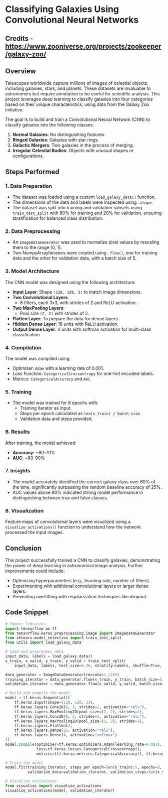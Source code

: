 # Classifying Galaxies Using Convolutional Neural Networks

## Credits - https://www.zooniverse.org/projects/zookeeper/galaxy-zoo/

## Overview
Telescopes worldwide capture millions of images of celestial objects, including galaxies, stars, and planets. These datasets are invaluable to astronomers but require annotation to be useful for scientific analysis. This project leverages deep learning to classify galaxies into four categories based on their unique characteristics, using data from the Galaxy Zoo initiative.

The goal is to build and train a Convolutional Neural Network (CNN) to classify galaxies into the following classes:
1. **Normal Galaxies**: No distinguishing features.
2. **Ringed Galaxies**: Galaxies with star rings.
3. **Galactic Mergers**: Two galaxies in the process of merging.
4. **Irregular Celestial Bodies**: Objects with unusual shapes or configurations.

## Steps Performed

### 1. Data Preparation
- The dataset was loaded using a custom `load_galaxy_data()` function.
- The dimensions of the data and labels were inspected using `.shape`.
- The dataset was split into training and validation subsets using `train_test_split` with 80% for training and 20% for validation, ensuring stratification for balanced class distribution.

### 2. Data Preprocessing
- An `ImageDataGenerator` was used to normalize pixel values by rescaling them to the range [0, 1].
- Two NumpyArrayIterators were created using `.flow()`, one for training data and the other for validation data, with a batch size of 5.

### 3. Model Architecture
The CNN model was designed using the following architecture:
- **Input Layer**: Shape `(128, 128, 3)` to match image dimensions.
- **Two Convolutional Layers**:
  - 8 filters, each 3x3, with strides of 2 and ReLU activation.
- **Two MaxPooling Layers**:
  - Pool size `(2, 2)` with strides of 2.
- **Flatten Layer**: To prepare the data for dense layers.
- **Hidden Dense Layer**: 16 units with ReLU activation.
- **Output Dense Layer**: 4 units with softmax activation for multi-class classification.

### 4. Compilation
The model was compiled using:
- Optimizer: `Adam` with a learning rate of 0.001.
- Loss Function: `CategoricalCrossentropy` for one-hot encoded labels.
- Metrics: `CategoricalAccuracy` and `AUC`.

### 5. Training
- The model was trained for 8 epochs with:
  - Training iterator as input.
  - Steps per epoch calculated as `len(x_train) / batch_size`.
  - Validation data and steps provided.

### 6. Results
After training, the model achieved:
- **Accuracy**: ~60-70%
- **AUC**: ~80-90%

### 7. Insights
- The model accurately identified the correct galaxy class over 60% of the time, significantly surpassing the random baseline accuracy of 25%.
- AUC values above 80% indicated strong model performance in distinguishing between true and false classes.

### 8. Visualization
Feature maps of convolutional layers were visualized using a `visualize_activations()` function to understand how the network processed the input images.

## Conclusion
This project successfully trained a CNN to classify galaxies, demonstrating the power of deep learning in astronomical image analysis. Further improvements could include:
- Optimizing hyperparameters (e.g., learning rate, number of filters).
- Experimenting with additional convolutional layers or larger dense layers.
- Preventing overfitting with regularization techniques like dropout.

## Code Snippet
```python
# Import libraries
import tensorflow as tf
from tensorflow.keras.preprocessing.image import ImageDataGenerator
from sklearn.model_selection import train_test_split
from utils import load_galaxy_data

# Load and preprocess data
input_data, labels = load_galaxy_data()
x_train, x_valid, y_train, y_valid = train_test_split(
    input_data, labels, test_size=0.20, stratify=labels, shuffle=True, random_state=222)

data_generator = ImageDataGenerator(rescale=1./255)
training_iterator = data_generator.flow(x_train, y_train, batch_size=5)
validation_iterator = data_generator.flow(x_valid, y_valid, batch_size=5)

# Build and compile the model
model = tf.keras.Sequential([
    tf.keras.Input(shape=(128, 128, 3)),
    tf.keras.layers.Conv2D(8, 3, strides=2, activation="relu"),
    tf.keras.layers.MaxPooling2D(pool_size=(2, 2), strides=2),
    tf.keras.layers.Conv2D(8, 3, strides=2, activation="relu"),
    tf.keras.layers.MaxPooling2D(pool_size=(2, 2), strides=2),
    tf.keras.layers.Flatten(),
    tf.keras.layers.Dense(16, activation="relu"),
    tf.keras.layers.Dense(4, activation="softmax")
])
model.compile(optimizer=tf.keras.optimizers.Adam(learning_rate=0.001),
              loss=tf.keras.losses.CategoricalCrossentropy(),
              metrics=[tf.keras.metrics.CategoricalAccuracy(), tf.keras.metrics.AUC()])

# Train the model
model.fit(training_iterator, steps_per_epoch=len(x_train)/5, epochs=8,
          validation_data=validation_iterator, validation_steps=len(x_valid)/5)

# Visualize activations
from visualize import visualize_activations
visualize_activations(model, validation_iterator)
